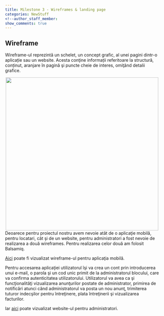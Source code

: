 ```yaml
---
title: Milestone 3 - Wireframes & landing page
categories: NewStuff
<!--author_staff_member:
show_comments: true
---
```


## Wireframe
Wireframe-ul reprezintă un schelet, un concept grafic, al unei pagini dintr-o aplicație sau un website. Acesta conţine informații referitoare la structură, conținut, aranjare în pagină şi puncte cheie de interes, omiţând detalii grafice.
<center>
<img src="https://github.com/rptoma/Flaty/raw/master/_posts/validare/wireframe.jpeg" width="500">
</center>
Deoarece pentru proiectul nostru avem nevoie atât de o aplicaţie mobilă, pentru locatari, cât şi de un website, pentru administratori a fost nevoie de realizarea a două wireframes.
Pentru realizarea celor două am folosit Balsamiq.

[Aici](https://balsamiq.cloud/subyp15/p3mqx5g) poate fi vizualizat wireframe-ul pentru aplicaţia mobilă.

Pentru accesarea aplicaţiei utilizatorul îşi va crea un cont prin introducerea unui e-mail, o parola şi un cod unic primit de la administratorul blocului, care va confirma autenticitatea utilizatorului.
Utilizatorul va avea ca şi funcţionalităţi vizualizarea anunţurilor postate de administrator, primirea de notificări atunci când administratorul va posta un nou anunţ, trimiterea tuturor indecşilor pentru întreţinere, plata întreţinerii şi vizualizarea facturilor.

Iar [aici](https://balsamiq.cloud/subyp15/pkaaf26) poate vizualizat website-ul pentru administratori.
